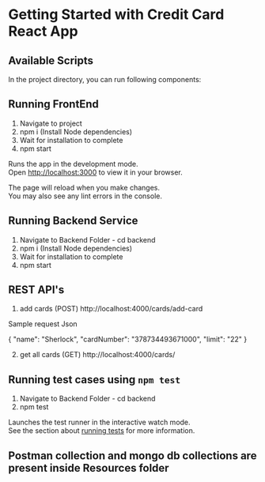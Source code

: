 # Getting Started with Credit Card React App

## Available Scripts

In the project directory, you can run following components:

## Running FrontEnd
1) Navigate to project
2) npm i (Install Node dependencies)
3) Wait for installation to complete
4) npm start

Runs the app in the development mode.\
Open [http://localhost:3000](http://localhost:3000) to view it in your browser.

The page will reload when you make changes.\
You may also see any lint errors in the console.

## Running Backend Service
1) Navigate to Backend Folder - cd backend
2) npm i (Install Node dependencies)
3) Wait for installation to complete
4) npm start

## REST API's
1) add cards (POST)
http://localhost:4000/cards/add-card

Sample request Json

{
    "name": "Sherlock",
    "cardNumber": "378734493671000",
    "limit": "22"
}

2) get all cards (GET)
http://localhost:4000/cards/

## Running test cases using `npm test`
1) Navigate to Backend Folder - cd backend
2) npm test

Launches the test runner in the interactive watch mode.\
See the section about [running tests](https://facebook.github.io/create-react-app/docs/running-tests) for more information.

## Postman collection and mongo db collections are present inside Resources folder


